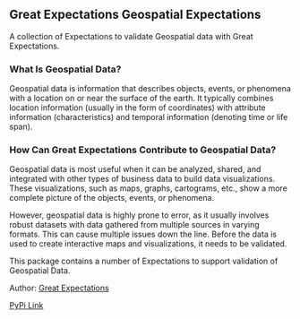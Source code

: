 ## Great Expectations Geospatial Expectations
A collection of Expectations to validate Geospatial data with Great Expectations.

### What Is Geospatial Data?

Geospatial data is information that describes objects, events, or phenomena with a location on or near the surface of the earth. It typically combines location information (usually in the form of coordinates) with attribute information (characteristics) and temporal information (denoting time or life span).

### How Can Great Expectations Contribute to Geospatial Data?

Geospatial data is most useful when it can be analyzed, shared, and integrated with other types of business data to build data visualizations. These visualizations, such as maps, graphs, cartograms, etc., show a more complete picture of the objects, events, or phenomena.

However, geospatial data is highly prone to error, as it usually involves robust datasets with data gathered from multiple sources in varying formats. This can cause multiple issues down the line. Before the data is used to create interactive maps and visualizations, it needs to be validated.

This package contains a number of Expectations to support validation of Geospatial Data.

Author: [Great Expectations](https://github.com/great_expectations/great_expectations)

[PyPi Link](https://pypi/python.org/pypi/great_expectations_geospatial_expectations)
